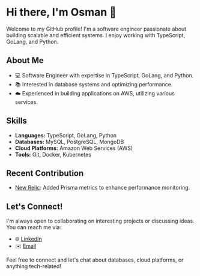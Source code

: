 # Hi there, I'm Osman 👋

Welcome to my GitHub profile! I'm a software engineer passionate about building scalable and efficient systems. I enjoy working with TypeScript, GoLang, and Python.

## About Me

- 💻 Software Engineer with expertise in TypeScript, GoLang, and Python.
- 📚 Interested in database systems and optimizing performance.
- ☁️ Experienced in building applications on AWS, utilizing various services.

## Skills

- **Languages:** TypeScript, GoLang, Python
- **Databases:** MySQL, PostgreSQL, MongoDB
- **Cloud Platforms:** Amazon Web Services (AWS)
- **Tools:** Git, Docker, Kubernetes

## Recent Contribution

- [New Relic]([https://github.com/newrelic/newrelic-pixie](https://github.com/newrelic/node-newrelic/pull/1517)): Added Prisma metrics to enhance performance monitoring.

## Let's Connect!

I'm always open to collaborating on interesting projects or discussing ideas. You can reach me via:

- 🌐 [LinkedIn](https://linkedin.com/in/osman-mert-acar)
- ✉️ [Email](mailto:contact@osmanmertacar.com)

Feel free to connect and let's chat about databases, cloud platforms, or anything tech-related!

